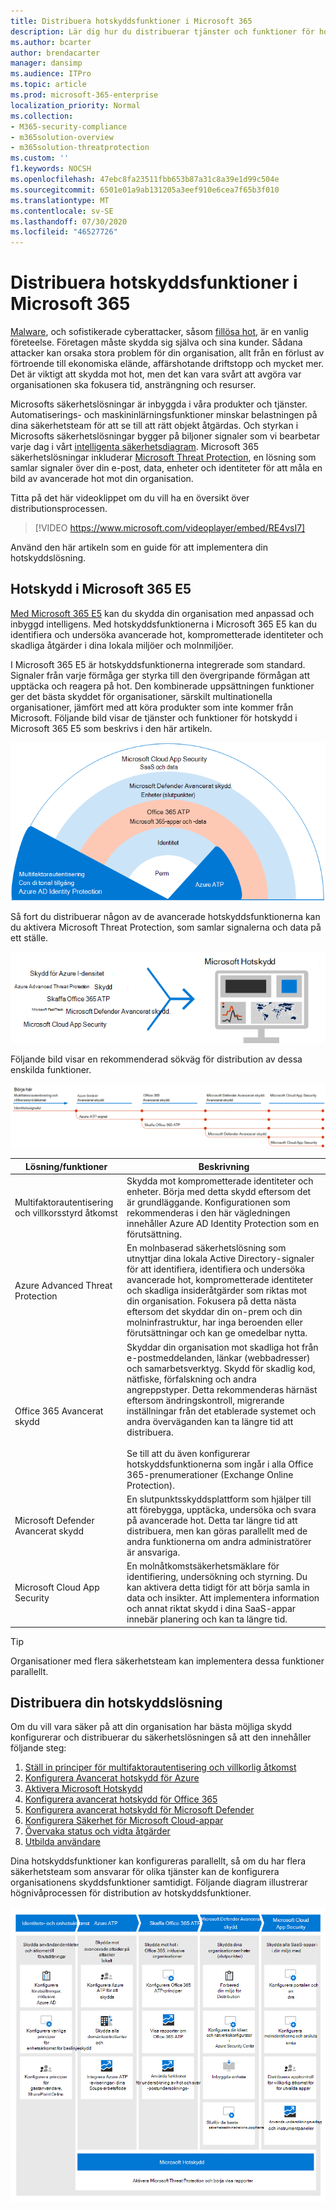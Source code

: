 ```yaml
---
title: Distribuera hotskyddsfunktioner i Microsoft 365
description: Lär dig hur du distribuerar tjänster och funktioner för hotskydd på Microsoft 365 E5.
ms.author: bcarter
author: brendacarter
manager: dansimp
ms.audience: ITPro
ms.topic: article
ms.prod: microsoft-365-enterprise
localization_priority: Normal
ms.collection:
- M365-security-compliance
- m365solution-overview
- m365solution-threatprotection
ms.custom: ''
f1.keywords: NOCSH
ms.openlocfilehash: 47ebc8fa23511fbb653b87a31c8a39e1d99c504e
ms.sourcegitcommit: 6501e01a9ab131205a3eef910e6cea7f65b3f010
ms.translationtype: MT
ms.contentlocale: sv-SE
ms.lasthandoff: 07/30/2020
ms.locfileid: "46527726"
---
```

# <a name="deploy-threat-protection-capabilities-across-microsoft-365"></a>Distribuera hotskyddsfunktioner i Microsoft 365

[Malware](https://docs.microsoft.com/windows/security/threat-protection/intelligence/understanding-malware), och sofistikerade cyberattacker, såsom [fillösa hot](https://docs.microsoft.com/windows/security/threat-protection/intelligence/fileless-threats), är en vanlig företeelse. Företagen måste skydda sig själva och sina kunder. Sådana attacker kan orsaka stora problem för din organisation, allt från en förlust av förtroende till ekonomiska elände, affärshotande driftstopp och mycket mer. Det är viktigt att skydda mot hot, men det kan vara svårt att avgöra var organisationen ska fokusera tid, ansträngning och resurser. 

Microsofts säkerhetslösningar är inbyggda i våra produkter och tjänster. Automatiserings- och maskininlärningsfunktioner minskar belastningen på dina säkerhetsteam för att se till att rätt objekt åtgärdas. Och styrkan i Microsofts säkerhetslösningar bygger på biljoner signaler som vi bearbetar varje dag i vårt [intelligenta säkerhetsdiagram](https://cloud-platform-assets.azurewebsites.net/intelligent-security-graph). Microsoft 365 säkerhetslösningar inkluderar [Microsoft Threat Protection](https://docs.microsoft.com/microsoft-365/security/mtp/microsoft-threat-protection), en lösning som samlar signaler över din e-post, data, enheter och identiteter för att måla en bild av avancerade hot mot din organisation.

Titta på det här videoklippet om du vill ha en översikt över distributionsprocessen.

> [!VIDEO https://www.microsoft.com/videoplayer/embed/RE4vsI7]

Använd den här artikeln som en guide för att implementera din hotskyddslösning.

## <a name="threat-protection-in-microsoft-365-e5"></a>Hotskydd i Microsoft 365 E5

[Med Microsoft 365 E5](https://www.microsoft.com/microsoft-365/enterprise-e5-business-software?activetab=pivot%3aoverviewtab) kan du skydda din organisation med anpassad och inbyggd intelligens. Med hotskyddsfunktionerna i Microsoft 365 E5 kan du identifiera och undersöka avancerade hot, komprometterade identiteter och skadliga åtgärder i dina lokala miljöer och molnmiljöer.

I Microsoft 365 E5 är hotskyddsfunktionerna integrerade som standard. Signaler från varje förmåga ger styrka till den övergripande förmågan att upptäcka och reagera på hot. Den kombinerade uppsättningen funktioner ger det bästa skyddet för organisationer, särskilt multinationella organisationer, jämfört med att köra produkter som inte kommer från Microsoft. Följande bild visar de tjänster och funktioner för hotskydd i Microsoft 365 E5 som beskrivs i den här artikeln.

![Översikt över Microsofts hotskydd](../media/solutions-architecture-center/deploy-threat-protection-across-m365-overview.png)

Så fort du distribuerar någon av de avancerade hotskyddsfunktionerna kan du aktivera Microsoft Threat Protection, som samlar signalerna och data på ett ställe. 

![Konceptuell illustration av instrumentpanelen för Microsoft Threat Protection](../media/solutions-architecture-center/deploy-threat-protection-across-m365-mtp.png)

Följande bild visar en rekommenderad sökväg för distribution av dessa enskilda funktioner. 

![M365 hotskyddssignaler](../media/solutions-architecture-center/deploy-threat-protection-across-m365.png)

|Lösning/funktioner  |Beskrivning  |
|---------|---------|
|Multifaktorautentisering och villkorsstyrd åtkomst     |Skydda mot komprometterade identiteter och enheter. Börja med detta skydd eftersom det är grundläggande. Konfigurationen som rekommenderas i den här vägledningen innehåller Azure AD Identity Protection som en förutsättning.     |
|Azure Advanced Threat Protection     |  En molnbaserad säkerhetslösning som utnyttjar dina lokala Active Directory-signaler för att identifiera, identifiera och undersöka avancerade hot, komprometterade identiteter och skadliga insideråtgärder som riktas mot din organisation. Fokusera på detta nästa eftersom det skyddar din on-prem och din molninfrastruktur, har inga beroenden eller förutsättningar och kan ge omedelbar nytta.       | 
|Office 365 Avancerat skydd     | Skyddar din organisation mot skadliga hot från e-postmeddelanden, länkar (webbadresser) och samarbetsverktyg. Skydd för skadlig kod, nätfiske, förfalskning och andra angreppstyper. Detta rekommenderas härnäst eftersom ändringskontroll, migrerande inställningar från det etablerade systemet och andra överväganden kan ta längre tid att distribuera. <br><br>Se till att du även konfigurerar hotskyddsfunktionerna som ingår i alla Office 365-prenumerationer (Exchange Online Protection).       |
|Microsoft Defender Avancerat skydd    | En slutpunktsskyddsplattform som hjälper till att förebygga, upptäcka, undersöka och svara på avancerade hot. Detta tar längre tid att distribuera, men kan göras parallellt med de andra funktionerna om andra administratörer är ansvariga.   |
|Microsoft Cloud App Security     |   En molnåtkomstsäkerhetsmäklare för identifiering, undersökning och styrning. Du kan aktivera detta tidigt för att börja samla in data och insikter. Att implementera information och annat riktat skydd i dina SaaS-appar innebär planering och kan ta längre tid.       | 

> [!TIP]
> Organisationer med flera säkerhetsteam kan implementera dessa funktioner parallellt.

## <a name="deploy-your-threat-protection-solution"></a>Distribuera din hotskyddslösning

Om du vill vara säker på att din organisation har bästa möjliga skydd konfigurerar och distribuerar du säkerhetslösningen så att den innehåller följande steg:

1. [Ställ in principer för multifaktorautentisering och villkorlig åtkomst](deploy-threat-protection-configure.md#step-1-set-up-multi-factor-authentication-and-conditional-access-policies)
2. [Konfigurera Avancerat hotskydd för Azure](deploy-threat-protection-configure.md#step-2-configure-azure-advanced-threat-protection)
3. [Aktivera Microsoft Hotskydd](deploy-threat-protection-configure.md#step-3-turn-on-microsoft-threat-protection)
4. [Konfigurera avancerat hotskydd för Office 365](deploy-threat-protection-configure.md#step-4-configure-office-365-advanced-threat-protection)
5. [Konfigurera avancerat hotskydd för Microsoft Defender](deploy-threat-protection-configure.md#step-5-configure-microsoft-defender-advanced-threat-protection)
6. [Konfigurera Säkerhet för Microsoft Cloud-appar](deploy-threat-protection-configure.md#step-6-configure-microsoft-cloud-app-security)
7. [Övervaka status och vidta åtgärder](deploy-threat-protection-configure.md#step-7-monitor-status-and-take-actions)
8. [Utbilda användare](deploy-threat-protection-configure.md#step-8-train-users)

Dina hotskyddsfunktioner kan konfigureras parallellt, så om du har flera säkerhetsteam som ansvarar för olika tjänster kan de konfigurera organisationens skyddsfunktioner samtidigt. Följande diagram illustrerar högnivåprocessen för distribution av hotskyddsfunktioner. 

![Process för distribution av hotskyddsfunktioner](../media/solutions-architecture-center/deploy-threat-protection-across-m365-grid.png) 


